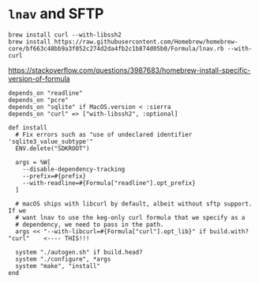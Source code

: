# `lnav` and SFTP

    brew install curl --with-libssh2
    brew install https://raw.githubusercontent.com/Homebrew/homebrew-core/bf663c48bb9a3f052c274d2da4fb2c1b874d05b0/Formula/lnav.rb --with-curl

https://stackoverflow.com/questions/3987683/homebrew-install-specific-version-of-formula

    depends_on "readline"
    depends_on "pcre"
    depends_on "sqlite" if MacOS.version < :sierra
    depends_on "curl" => ["with-libssh2", :optional]

    def install
      # Fix errors such as "use of undeclared identifier 'sqlite3_value_subtype'"
      ENV.delete("SDKROOT")

      args = %W[
        --disable-dependency-tracking
        --prefix=#{prefix}
        --with-readline=#{Formula["readline"].opt_prefix}
      ]

      # macOS ships with libcurl by default, albeit without sftp support. If we
      # want lnav to use the keg-only curl formula that we specify as a
      # dependency, we need to pass in the path.
      args << "--with-libcurl=#{Formula["curl"].opt_lib}" if build.with? "curl"    <---- THIS!!!

      system "./autogen.sh" if build.head?
      system "./configure", *args
      system "make", "install"
    end